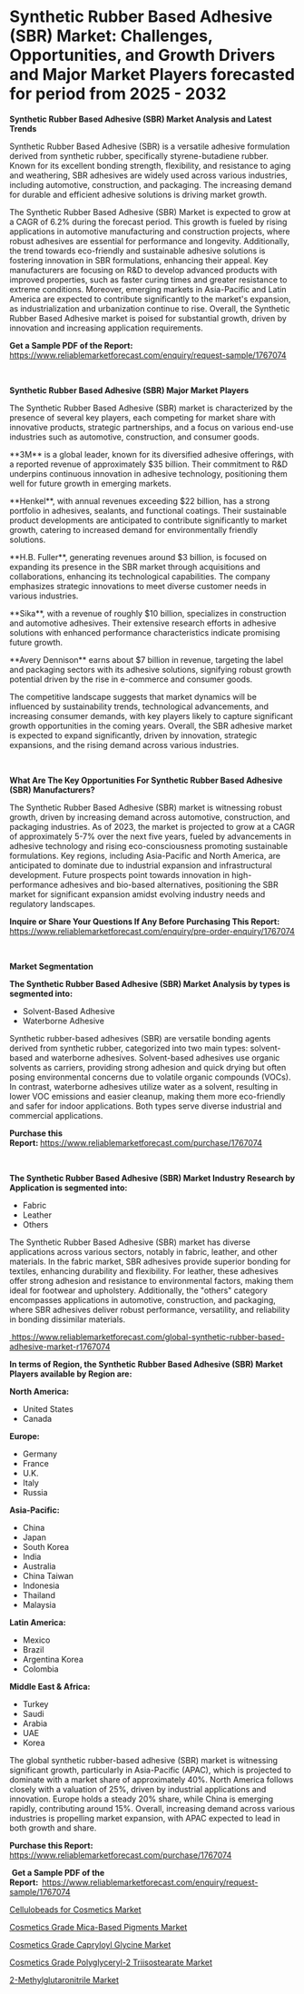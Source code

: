 <p><h1>Synthetic Rubber Based Adhesive (SBR) Market: Challenges, Opportunities, and Growth Drivers and Major Market Players forecasted for period from 2025 - 2032</h1></p><p><strong>Synthetic Rubber Based Adhesive (SBR) Market Analysis and Latest Trends</strong></p>
<p><p>Synthetic Rubber Based Adhesive (SBR) is a versatile adhesive formulation derived from synthetic rubber, specifically styrene-butadiene rubber. Known for its excellent bonding strength, flexibility, and resistance to aging and weathering, SBR adhesives are widely used across various industries, including automotive, construction, and packaging. The increasing demand for durable and efficient adhesive solutions is driving market growth.</p><p>The Synthetic Rubber Based Adhesive (SBR) Market is expected to grow at a CAGR of 6.2% during the forecast period. This growth is fueled by rising applications in automotive manufacturing and construction projects, where robust adhesives are essential for performance and longevity. Additionally, the trend towards eco-friendly and sustainable adhesive solutions is fostering innovation in SBR formulations, enhancing their appeal. Key manufacturers are focusing on R&D to develop advanced products with improved properties, such as faster curing times and greater resistance to extreme conditions. Moreover, emerging markets in Asia-Pacific and Latin America are expected to contribute significantly to the market's expansion, as industrialization and urbanization continue to rise. Overall, the Synthetic Rubber Based Adhesive market is poised for substantial growth, driven by innovation and increasing application requirements.</p></p>
<p><strong>Get a Sample PDF of the Report:&nbsp;</strong> <a href="https://www.reliablemarketforecast.com/enquiry/request-sample/1767074?utm_campaign=1890&utm_medium=2&utm_source=Github&utm_content=ia&utm_term=03042025&utm_id=synthetic-rubber-based-adhesive-sbr">https://www.reliablemarketforecast.com/enquiry/request-sample/1767074</a></p>
<p>&nbsp;</p>
<p><strong>Synthetic Rubber Based Adhesive (SBR) Major Market Players</strong></p>
<p><p>The Synthetic Rubber Based Adhesive (SBR) market is characterized by the presence of several key players, each competing for market share with innovative products, strategic partnerships, and a focus on various end-use industries such as automotive, construction, and consumer goods.</p><p>**3M** is a global leader, known for its diversified adhesive offerings, with a reported revenue of approximately $35 billion. Their commitment to R&D underpins continuous innovation in adhesive technology, positioning them well for future growth in emerging markets.</p><p>**Henkel**, with annual revenues exceeding $22 billion, has a strong portfolio in adhesives, sealants, and functional coatings. Their sustainable product developments are anticipated to contribute significantly to market growth, catering to increased demand for environmentally friendly solutions.</p><p>**H.B. Fuller**, generating revenues around $3 billion, is focused on expanding its presence in the SBR market through acquisitions and collaborations, enhancing its technological capabilities. The company emphasizes strategic innovations to meet diverse customer needs in various industries.</p><p>**Sika**, with a revenue of roughly $10 billion, specializes in construction and automotive adhesives. Their extensive research efforts in adhesive solutions with enhanced performance characteristics indicate promising future growth.</p><p>**Avery Dennison** earns about $7 billion in revenue, targeting the label and packaging sectors with its adhesive solutions, signifying robust growth potential driven by the rise in e-commerce and consumer goods.</p><p>The competitive landscape suggests that market dynamics will be influenced by sustainability trends, technological advancements, and increasing consumer demands, with key players likely to capture significant growth opportunities in the coming years. Overall, the SBR adhesive market is expected to expand significantly, driven by innovation, strategic expansions, and the rising demand across various industries.</p></p>
<p>&nbsp;</p>
<p><strong>What Are The Key Opportunities For Synthetic Rubber Based Adhesive (SBR) Manufacturers?</strong></p>
<p><p>The Synthetic Rubber Based Adhesive (SBR) market is witnessing robust growth, driven by increasing demand across automotive, construction, and packaging industries. As of 2023, the market is projected to grow at a CAGR of approximately 5-7% over the next five years, fueled by advancements in adhesive technology and rising eco-consciousness promoting sustainable formulations. Key regions, including Asia-Pacific and North America, are anticipated to dominate due to industrial expansion and infrastructural development. Future prospects point towards innovation in high-performance adhesives and bio-based alternatives, positioning the SBR market for significant expansion amidst evolving industry needs and regulatory landscapes.</p></p>
<p><strong>Inquire or Share Your Questions If Any Before Purchasing This Report:</strong> <a href="https://www.reliablemarketforecast.com/enquiry/pre-order-enquiry/1767074?utm_campaign=1890&utm_medium=2&utm_source=Github&utm_content=ia&utm_term=03042025&utm_id=synthetic-rubber-based-adhesive-sbr">https://www.reliablemarketforecast.com/enquiry/pre-order-enquiry/1767074</a></p>
<p>&nbsp;</p>
<p><strong>Market Segmentation</strong></p>
<p><strong>The Synthetic Rubber Based Adhesive (SBR) Market Analysis by types is segmented into:</strong></p>
<p><ul><li>Solvent-Based Adhesive</li><li>Waterborne Adhesive</li></ul></p>
<p><p>Synthetic rubber-based adhesives (SBR) are versatile bonding agents derived from synthetic rubber, categorized into two main types: solvent-based and waterborne adhesives. Solvent-based adhesives use organic solvents as carriers, providing strong adhesion and quick drying but often posing environmental concerns due to volatile organic compounds (VOCs). In contrast, waterborne adhesives utilize water as a solvent, resulting in lower VOC emissions and easier cleanup, making them more eco-friendly and safer for indoor applications. Both types serve diverse industrial and commercial applications.</p></p>
<p><strong>Purchase this Report:&nbsp;</strong><a href="https://www.reliablemarketforecast.com/purchase/1767074?utm_campaign=1890&utm_medium=2&utm_source=Github&utm_content=ia&utm_term=03042025&utm_id=synthetic-rubber-based-adhesive-sbr">https://www.reliablemarketforecast.com/purchase/1767074</a></p>
<p>&nbsp;</p>
<p><strong>The Synthetic Rubber Based Adhesive (SBR) Market Industry Research by Application is segmented into:</strong></p>
<p><ul><li>Fabric</li><li>Leather</li><li>Others</li></ul></p>
<p><p>The Synthetic Rubber Based Adhesive (SBR) market has diverse applications across various sectors, notably in fabric, leather, and other materials. In the fabric market, SBR adhesives provide superior bonding for textiles, enhancing durability and flexibility. For leather, these adhesives offer strong adhesion and resistance to environmental factors, making them ideal for footwear and upholstery. Additionally, the "others" category encompasses applications in automotive, construction, and packaging, where SBR adhesives deliver robust performance, versatility, and reliability in bonding dissimilar materials.</p></p>
<p><a href="https://www.reliablemarketforecast.com/global-synthetic-rubber-based-adhesive-market-r1767074?utm_campaign=1890&utm_medium=2&utm_source=Github&utm_content=ia&utm_term=03042025&utm_id=synthetic-rubber-based-adhesive-sbr">&nbsp;https://www.reliablemarketforecast.com/global-synthetic-rubber-based-adhesive-market-r1767074</a></p>
<p><strong>In terms of Region, the Synthetic Rubber Based Adhesive (SBR) Market Players available by Region are:</strong></p>
<p>
    <p> <strong> North America: </strong>
        <ul>
            <li>United States</li>
            <li>Canada</li>
        </ul>
        </p> 
    <p> <strong> Europe: </strong>
        <ul>
            <li>Germany</li>
            <li>France</li>
            <li>U.K.</li>
            <li>Italy</li>
            <li>Russia</li>
        </ul>
        </p> 
    <p> <strong> Asia-Pacific: </strong>
        <ul>
            <li>China</li>
            <li>Japan</li>
            <li>South Korea</li>
            <li>India</li>
            <li>Australia</li>
            <li>China Taiwan</li>
            <li>Indonesia</li>
            <li>Thailand</li>
            <li>Malaysia</li>
        </ul>
        </p> 
    <p> <strong> Latin America: </strong>
        <ul>
            <li>Mexico</li>
            <li>Brazil</li>
            <li>Argentina Korea</li>
            <li>Colombia</li>
        </ul>
        </p> 
    <p> <strong> Middle East & Africa: </strong>
        <ul>
            <li>Turkey</li>
            <li>Saudi</li>
            <li>Arabia</li>
            <li>UAE</li>
            <li>Korea</li>
        </ul>
    </p>
    </p>
<p><p>The global synthetic rubber-based adhesive (SBR) market is witnessing significant growth, particularly in Asia-Pacific (APAC), which is projected to dominate with a market share of approximately 40%. North America follows closely with a valuation of 25%, driven by industrial applications and innovation. Europe holds a steady 20% share, while China is emerging rapidly, contributing around 15%. Overall, increasing demand across various industries is propelling market expansion, with APAC expected to lead in both growth and share.</p></p>
<p><strong>Purchase this Report: </strong><a href="https://www.reliablemarketforecast.com/purchase/1767074?utm_campaign=1890&utm_medium=2&utm_source=Github&utm_content=ia&utm_term=03042025&utm_id=synthetic-rubber-based-adhesive-sbr">https://www.reliablemarketforecast.com/purchase/1767074</a></p>
<p>&nbsp;<strong>Get a Sample PDF of the Report:&nbsp;&nbsp;</strong><a href="https://www.reliablemarketforecast.com/enquiry/request-sample/1767074?utm_campaign=1890&utm_medium=2&utm_source=Github&utm_content=ia&utm_term=03042025&utm_id=synthetic-rubber-based-adhesive-sbr">https://www.reliablemarketforecast.com/enquiry/request-sample/1767074</a></p>
<p><strong></strong></p>
<p><p><a href="https://github.com/mgapeak/Market-Research-Report-List-1/blob/main/cellulobeads-for-cosmetics-market.md?utm_campaign=1890&utm_medium=2&utm_source=Github&utm_content=ia&utm_term=03042025&utm_id=synthetic-rubber-based-adhesive-sbr">Cellulobeads for Cosmetics Market</a></p><p><a href="https://github.com/owaysusing/Market-Research-Report-List-1/blob/main/cosmetics-grade-mica-based-pigments-market.md?utm_campaign=1890&utm_medium=2&utm_source=Github&utm_content=ia&utm_term=03042025&utm_id=synthetic-rubber-based-adhesive-sbr">Cosmetics Grade Mica-Based Pigments Market</a></p><p><a href="https://github.com/andulanick3/Market-Research-Report-List-1/blob/main/cosmetics-grade-capryloyl-glycine-market.md?utm_campaign=1890&utm_medium=2&utm_source=Github&utm_content=ia&utm_term=03042025&utm_id=synthetic-rubber-based-adhesive-sbr">Cosmetics Grade Capryloyl Glycine Market</a></p><p><a href="https://github.com/monacaquddus/Market-Research-Report-List-1/blob/main/cosmetics-grade-polyglyceryl-2-triisostearate-market.md?utm_campaign=1890&utm_medium=2&utm_source=Github&utm_content=ia&utm_term=03042025&utm_id=synthetic-rubber-based-adhesive-sbr">Cosmetics Grade Polyglyceryl-2 Triisostearate Market</a></p><p><a href="https://github.com/aijazdeitzbq/Market-Research-Report-List-1/blob/main/2-methylglutaronitrile-market.md?utm_campaign=1890&utm_medium=2&utm_source=Github&utm_content=ia&utm_term=03042025&utm_id=synthetic-rubber-based-adhesive-sbr">2-Methylglutaronitrile Market</a></p></p>